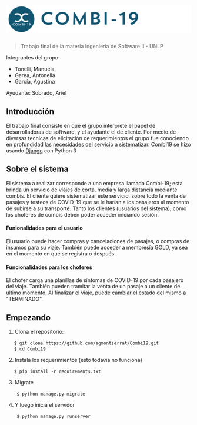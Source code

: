 
# ![Django App](project-logo.png)
> Trabajo final de la materia Ingeniería de Software II - UNLP

Integrantes del grupo: 
* Tonelli, Manuela 
* Garea, Antonella
* García, Agustina 

Ayudante: Sobrado, Ariel

## Introducción
  El trabajo final consiste en que el grupo interprete el papel de desarrolladoras de software, y el ayudante el de cliente. Por medio de diversas tecnicas de elicitación de requerimientos el grupo fue conociendo en profundidad las necesidades del servicio a sistematizar.
  Combi19 se hizo usando [Django](https://www.djangoproject.com/) con Python 3
  
## Sobre el sistema
  El sistema a realizar corresponde a una empresa llamada Combi-19; esta brinda un servicio de viajes de corta, media y larga distancia mediante combis. El cliente quiere sistematizar este servicio, sobre todo la venta de pasajes y testeos de COVID-19 que se le harían a los pasajeros al momento de subirse a su transporte. Tanto los clientes (usuarios del sistema), como los choferes de combis deben poder acceder iniciando sesión. 
 #### Funionalidades para el usuario
   El usuario puede hacer compras y cancelaciones de pasajes, o compras de insumos para su viaje. También puede acceder a membresía GOLD, ya sea en el momento en que se registra o después.
#### Funcionalidades para los choferes
  El chofer carga una planillas de síntomas de COVID-19 por cada pasajero del viaje. También pueden tramitar la venta de un pasaje a un cliente de último momento. Al finalizar el viaje, puede cambiar el estado del mismo a "TERMINADO".
  
 ## Empezando
1.  Clona el repositorio:
 ~~~
    $ git clone https://github.com/agmontserrat/Combi19.git
    $ cd Combi19
~~~
2. Instala los requerimientos (esto todavia no funciona)
 ~~~
    $ pip install -r requirements.txt
~~~
3. Migrate
~~~
    $ python manage.py migrate
~~~
4. Y luego iniciá el servidor
~~~
    $ python manage.py runserver
~~~
